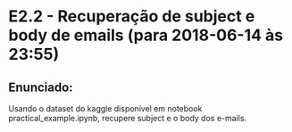 # E2.2 - Recuperação de subject e body de emails (para 2018-06-14 às 23:55)

## Enunciado:

Usando o dataset do kaggle disponível em notebook practical_example.ipynb, recupere subject e o body dos e-mails.